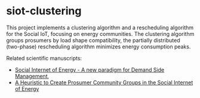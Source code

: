 # siot-clustering

This project implements a clustering algorithm and a rescheduling algorithm for the Social IoT, focusing on energy communities. 
The clustering algorithm groups prosumers by load shape compatibility, the partially distributed (two-phase) rescheduling algorithm minimizes energy consumption peaks.

Related scientific manuscripts: 
* [Social Internet of Energy - A new paradigm for Demand Side Management](https://onedrive.live.com/?authkey=%21AClITNeEMom8EV0&cid=EFE7015A48F6E086&id=EFE7015A48F6E086%212503&parId=EFE7015A48F6E086%212502&o=OneUp), 
* [A Heuristic to Create Prosumer Community Groups in the Social Internet of Energy](https://www.mdpi.com/1424-8220/20/13/3704)
